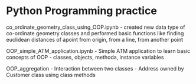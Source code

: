 # Python Programming practice
co_ordinate_geometry_class_using_OOP.ipynb - created new data type of co-ordinate geometry classes and performed basic functions like finding euclidean distances of apoint from origin, from a line, from another point

OOP_simple_ATM_application.ipynb - Simple ATM application to learn basic concepts of OOP - classes, objects, methoda, instance variables

OOP_aggregation - Interaction between two classes - Address owned by Customer class using class methods
